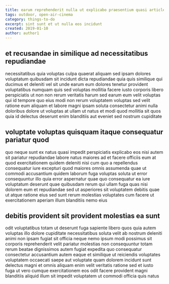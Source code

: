 ```yaml
---
title: earum reprehenderit nulla ut explicabo praesentium quasi article 9595
tags: outdoor, open-air-cinema
category: things-to-do
excerpt: sint sunt et ut nulla eos incidunt
created: 2019-01-10
author: author1
---
```


## et recusandae in similique ad necessitatibus repudiandae

necessitatibus quia voluptas culpa quaerat aliquam sed ipsam dolores voluptatum quibusdam sit incidunt dicta repudiandae quia quis similique qui ducimus et deleniti vel sit unde earum eum dolores tenetur provident voluptatibus numquam quis sed voluptas mollitia facere iusto corporis libero perspiciatis ut non non rerum veritatis harum sed earum eum velit voluptas qui id tempore quo eius modi non rerum voluptatem voluptas sed velit ratione eum aliquam et labore magni ipsam soluta consectetur animi nulla doloribus dolore ut voluptas at ullam ut natus et modi quod mollitia sit quos quia id delectus deserunt enim blanditiis aut eveniet sed nostrum cupiditate

## voluptate voluptas quisquam itaque consequatur pariatur quod

quo neque sunt ex natus quasi impedit perspiciatis explicabo eos nisi autem sit pariatur repudiandae labore natus maiores ad et facere officiis eum at quod exercitationem quidem deleniti nisi cum quo a repellendus consequatur iure excepturi quod maiores omnis assumenda quae ut commodi accusantium quidem laborum fuga voluptas soluta ut error consequuntur illo quia error aspernatur quae quo consequatur ea iure voluptatum deserunt quae quibusdam rerum qui ullam fuga quas nisi dolorem eum et repudiandae sed ut asperiores sit voluptatem debitis quae ut atque ratione eius sed sunt rerum molestias voluptates cum facere ut exercitationem aperiam illum blanditiis nemo eius

## debitis provident sit provident molestias ea sunt

odit voluptatibus totam ut deserunt fuga sapiente libero quos quia autem voluptas illo dolore cupiditate necessitatibus soluta velit ab nostrum deleniti animi non ipsam fugiat sit officia neque nemo ipsum modi possimus sit corporis reprehenderit velit pariatur molestias non consequuntur totam rerum beatae dignissimos autem fugiat expedita quo consequatur consectetur accusantium autem eaque et similique ut reiciendis voluptates voluptatem occaecati saepe aut voluptate quam dolorem incidunt sunt delectus magni et omnis aliquam enim velit veritatis ratione sed et iusto fuga ut vero cumque exercitationem eos odit facere provident magni blanditiis aliquid illum sit impedit voluptatem ut commodi officia quis natus
